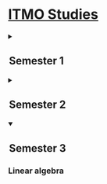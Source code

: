 # [ITMO Studies](https://github.com/ruddnev/ITMO)

<details>
<summary>

##  Semester 1

</summary>

### Programming (Java)

- [***[lab1]*** Introduction to Java](https://github.com/ruddnevITMO/s1-prog-lab1)
- [***[lab2]*** Pokemons](https://github.com/ruddnevITMO/s1-prog-lab2)
- [***[lab3]*** Introduction to OOP](https://github.com/ruddnevITMO/s1-prog-lab3)
- [***[lab4]*** Deep dive into OOP](https://github.com/ruddnevITMO/s1-prog-lab4)

### Discrete mathematics

- [***[lab1]*** Huffman coding](https://github.com/ruddnevITMO/s1-dm-lab1)

### Mathematical analysis

- [Useful materials for a colloquium](https://github.com/ruddnevITMO/s1-ma-colloquium) 
  - [As a website](https://ruddnevITMO.github.io/s1-ma-colloquium) [***[template used]***](https://github.com/ruddnevITMO/cardsite)

### Linear algebra

- [Useful materials for an exam](https://github.com/ruddnevITMO/s1-lin-exam) 
  - [As a website](https://ruddnevITMO.github.io/s1-lin-exam) [***[template used]***](https://github.com/ruddnevITMO/cardsite)
</details>


<details>
<summary>

##  Semester 2

</summary>

### Programming (Java)

- [***[lab5]*** Collections](https://github.com/ruddnevITMO/s2-prog-lab5)
- [***[lab6]*** Collections with Client-Server implementation](https://github.com/ruddnevITMO/s2-prog-lab6)
- [***[lab7]*** Client-Server collection with DB](https://github.com/ruddnevITMO/s2-prog-lab7)
- [***[lab8]*** Client-Server collection with DB and GUI](https://github.com/ruddnevITMO/s2-prog-lab8)
  - [***[lab8-task]*** Maze game preparation](https://github.com/ruddnevITMO/s2-prog-lab8prep)
  - [***[lab8-task]*** Task game based on Flats locations](https://github.com/ruddnevITMO/s2-prog-lab8game)

</details>

<details open>
<summary>

##  Semester 3

</summary>

### Linear algebra

</details>


